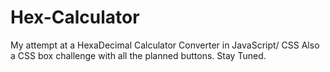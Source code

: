 # Hex-Calculator

My attempt at a HexaDecimal Calculator Converter in JavaScript/ CSS
Also a CSS box challenge with all the planned buttons. Stay Tuned. 
